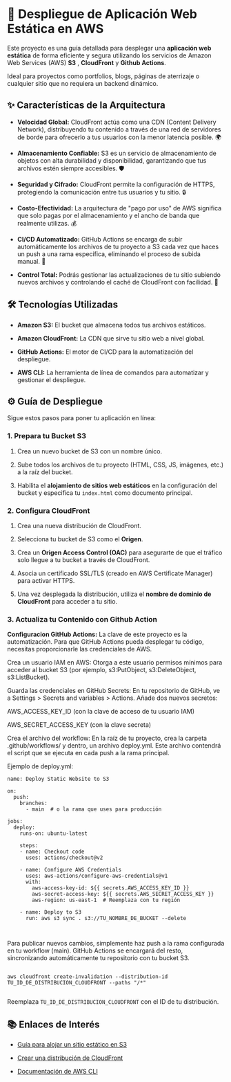 # 🚀 Despliegue de Aplicación Web Estática en AWS

Este proyecto es una guía detallada para desplegar una **aplicación web estática** de forma eficiente y segura utilizando los servicios de Amazon Web Services (AWS) **S3** , **CloudFront** y **Github Actions**.

Ideal para proyectos como portfolios, blogs, páginas de aterrizaje o cualquier sitio que no requiera un backend dinámico.

## ✨ Características de la Arquitectura

  * **Velocidad Global:** CloudFront actúa como una CDN (Content Delivery Network), distribuyendo tu contenido a través de una red de servidores de borde para ofrecerlo a tus usuarios con la menor latencia posible. 🌍

  * **Almacenamiento Confiable:** S3 es un servicio de almacenamiento de objetos con alta durabilidad y disponibilidad, garantizando que tus archivos estén siempre accesibles. 🛡️

  * **Seguridad y Cifrado:** CloudFront permite la configuración de HTTPS, protegiendo la comunicación entre tus usuarios y tu sitio. 🔒

  * **Costo-Efectividad:** La arquitectura de "pago por uso" de AWS significa que solo pagas por el almacenamiento y el ancho de banda que realmente utilizas. 💰
    
  * **CI/CD Automatizado:** GitHub Actions se encarga de subir automáticamente los archivos de tu proyecto a S3 cada vez que haces un push a una rama específica, eliminando el proceso de subida manual. 🤖

  * **Control Total:** Podrás gestionar las actualizaciones de tu sitio subiendo nuevos archivos y controlando el caché de CloudFront con facilidad. 🔄

## 🛠️ Tecnologías Utilizadas

  * **Amazon S3:** El bucket que almacena todos tus archivos estáticos.

  * **Amazon CloudFront:** La CDN que sirve tu sitio web a nivel global.

  * **GitHub Actions:** El motor de CI/CD para la automatización del despliegue.

  * **AWS CLI:** La herramienta de línea de comandos para automatizar y gestionar el despliegue.

## ⚙️ Guía de Despliegue

Sigue estos pasos para poner tu aplicación en línea:

### 1\. Prepara tu Bucket S3

1.  Crea un nuevo bucket de S3 con un nombre único.

2.  Sube todos los archivos de tu proyecto (HTML, CSS, JS, imágenes, etc.) a la raíz del bucket.

3.  Habilita el **alojamiento de sitios web estáticos** en la configuración del bucket y especifica tu `index.html` como documento principal.

### 2\. Configura CloudFront

1.  Crea una nueva distribución de CloudFront.

2.  Selecciona tu bucket de S3 como el **Origen**.

3.  Crea un **Origen Access Control (OAC)** para asegurarte de que el tráfico solo llegue a tu bucket a través de CloudFront.

4.  Asocia un certificado SSL/TLS (creado en AWS Certificate Manager) para activar HTTPS.

5.  Una vez desplegada la distribución, utiliza el **nombre de dominio de CloudFront** para acceder a tu sitio.

### 3\. Actualiza tu Contenido con Github Action

**Configuracion GitHub Actions:**
La clave de este proyecto es la automatización. Para que GitHub Actions pueda desplegar tu código, necesitas proporcionarle las credenciales de AWS.

Crea un usuario IAM en AWS: Otorga a este usuario permisos mínimos para acceder al bucket S3 (por ejemplo, s3:PutObject, s3:DeleteObject, s3:ListBucket).

Guarda las credenciales en GitHub Secrets: En tu repositorio de GitHub, ve a Settings > Secrets and variables > Actions. Añade dos nuevos secretos:

AWS_ACCESS_KEY_ID (con la clave de acceso de tu usuario IAM)

AWS_SECRET_ACCESS_KEY (con la clave secreta)

Crea el archivo del workflow: En la raíz de tu proyecto, crea la carpeta .github/workflows/ y dentro, un archivo deploy.yml. Este archivo contendrá el script que se ejecuta en cada push a la rama principal.

Ejemplo de deploy.yml:

```
name: Deploy Static Website to S3

on:
  push:
    branches:
      - main  # o la rama que uses para producción

jobs:
  deploy:
    runs-on: ubuntu-latest

    steps:
    - name: Checkout code
      uses: actions/checkout@v2

    - name: Configure AWS Credentials
      uses: aws-actions/configure-aws-credentials@v1
      with:
        aws-access-key-id: ${{ secrets.AWS_ACCESS_KEY_ID }}
        aws-secret-access-key: ${{ secrets.AWS_SECRET_ACCESS_KEY }}
        aws-region: us-east-1  # Reemplaza con tu región

    - name: Deploy to S3
      run: aws s3 sync . s3://TU_NOMBRE_DE_BUCKET --delete



```
Para publicar nuevos cambios, simplemente haz push a la rama configurada en tu workflow (main). GitHub Actions se encargará del resto, sincronizando automáticamente tu repositorio con tu bucket S3.
```

aws cloudfront create-invalidation --distribution-id TU_ID_DE_DISTRIBUCION_CLOUDFRONT --paths "/*"


```
Reemplaza `TU_ID_DE_DISTRIBUCION_CLOUDFRONT` con el ID de tu distribución.

## 📚 Enlaces de Interés

  * [Guía para alojar un sitio estático en S3](https://docs.aws.amazon.com/es_es/AmazonS3/latest/userguide/WebsiteHosting.html)

  * [Crear una distribución de CloudFront](https://docs.aws.amazon.com/es_es/AmazonCloudFront/latest/DeveloperGuide/Introduction.html)

  * [Documentación de AWS CLI](https://aws.amazon.com/cli/)
